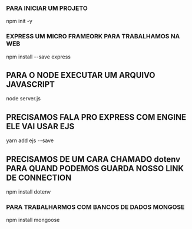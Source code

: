 ### PARA INICIAR UM PROJETO
npm init -y


### EXPRESS UM MICRO FRAMEORK PARA TRABALHAMOS NA WEB
npm install --save express


## PARA O NODE EXECUTAR UM ARQUIVO JAVASCRIPT
node server.js

## PRECISAMOS FALA PRO EXPRESS COM ENGINE ELE VAI USAR EJS
yarn add ejs --save


## PRECISAMOS DE UM CARA CHAMADO dotenv PARA QUAND PODEMOS GUARDA NOSSO LINK DE CONNECTION
npm install dotenv


### PARA TRABALHARMOS COM BANCOS DE DADOS MONGOSE
npm install mongoose
